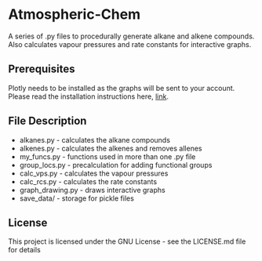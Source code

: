 # Atmospheric-Chem
A series of .py files to procedurally generate alkane and alkene compounds. Also calculates vapour pressures and rate constants for interactive graphs. 

## Prerequisites
  Plotly needs to be installed as the graphs will be sent to your account. Please read the installation instructions here, 
  [link](https://plot.ly/python/getting-started/).

## File Description
  * alkanes.py - calculates the alkane compounds
  * alkenes.py 	- calculates the alkenes and removes allenes 
  * my_funcs.py - functions used in more than one .py file
  * group_locs.py - precalculation for adding functional groups
  * calc_vps.py - calculates the vapour pressures
  * calc_rcs.py - calculates the rate constants
  * graph_drawing.py - draws interactive graphs 
  * save_data/ - storage for pickle files  


## License

This project is licensed under the GNU License - see the LICENSE.md file for details

